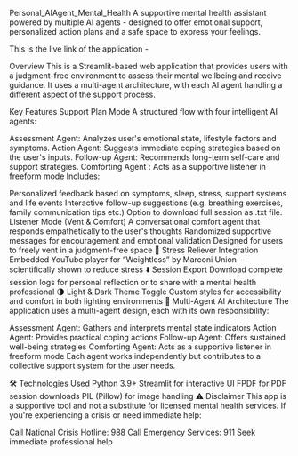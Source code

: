 Personal_AIAgent_Mental_Health
A supportive mental health assistant powered by multiple AI agents - designed to offer emotional support, personalized action plans and a safe space to express your feelings.

This is the live link of the application -

Overview
This is a Streamlit-based web application that provides users with a judgment-free environment to assess their mental wellbeing and receive guidance. It uses a multi-agent architecture, with each AI agent handling a different aspect of the support process.

Key Features
Support Plan Mode
A structured flow with four intelligent AI agents:

Assessment Agent: Analyzes user's emotional state, lifestyle factors and symptoms.
Action Agent: Suggests immediate coping strategies based on the user's inputs.
Follow-up Agent: Recommends long-term self-care and support strategies.
Comforting Agent`: Acts as a supportive listener in freeform mode
Includes:

Personalized feedback based on symptoms, sleep, stress, support systems and life events
Interactive follow-up suggestions (e.g. breathing exercises, family communication tips etc.)
Option to download full session as .txt file.
Listener Mode (Vent & Comfort)
A conversational comfort agent that responds empathetically to the user's thoughts
Randomized supportive messages for encouragement and emotional validation
Designed for users to freely vent in a judgment-free space
🎵 Stress Reliever Integration
Embedded YouTube player for “Weightless” by Marconi Union—scientifically shown to reduce stress
⬇️ Session Export
Download complete session logs for personal reflection or to share with a mental health professional
🌗 Light & Dark Theme Toggle
Custom styles for accessibility and comfort in both lighting environments
🧠 Multi-Agent AI Architecture
The application uses a multi-agent design, each with its own responsibility:

Assessment Agent: Gathers and interprets mental state indicators
Action Agent: Provides practical coping actions
Follow-up Agent: Offers sustained well-being strategies
Comforting Agent: Acts as a supportive listener in freeform mode
Each agent works independently but contributes to a collective support system for the user needs.

🛠️ Technologies Used
Python 3.9+
Streamlit for interactive UI
FPDF for PDF session downloads
PIL (Pillow) for image handling
⚠️ Disclaimer
This app is a supportive tool and not a substitute for licensed mental health services.
If you're experiencing a crisis or need immediate help:

Call National Crisis Hotline: 988
Call Emergency Services: 911
Seek immediate professional help
